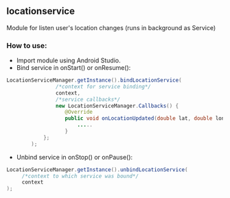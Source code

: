 ## locationservice
Module for listen user's location changes (runs in background as Service)

### How to use:
* Import module using Android Studio.
* Bind service in onStart() or onResume(): 
```java 
LocationServiceManager.getInstance().bindLocationService(
                /*context for service binding*/
                context,
                /*service callbacks*/
                new LocationServiceManager.Callbacks() {
                   @Override
                   public void onLocationUpdated(double lat, double lon) {
                       .....
                   }
            };
        );
```
* Unbind service in onStop() or onPause():
```java
LocationServiceManager.getInstance().unbindLocationService(
     /*context to which service was bound*/
     context
);
```



